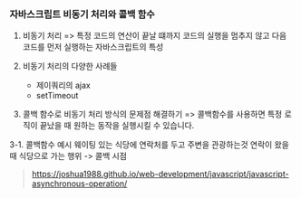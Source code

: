 ### 자바스크립트 비동기 처리와 콜백 함수

1. 비동기 처리
=> 특정 코드의 연산이 끝날 떄까지 코드의 실행을 멈추지 않고 다음 코드를 먼저 실행하는 자바스크립트의 특성

2. 비동기 처리의 다양한 사례들
    - 제이쿼리의 ajax
    - setTimeout

3. 콜백 함수로 비동기 처리 방식의 문제점 해결하기
=> 콜백함수를 사용하면 특정 로직이 끝났을 때 원하는 동작을 실행시킬 수 있습니다.

3-1. 콜백함수 예시
웨이팅 있는 식당에 연락처를 두고 주변을 관광하는것
연락이 왔을때 식당으로 가는 행위 -> 콜백 시점




> https://joshua1988.github.io/web-development/javascript/javascript-asynchronous-operation/